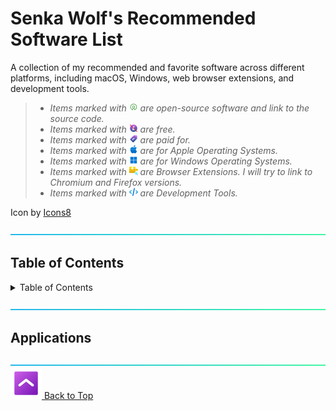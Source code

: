 # Senka Wolf's Recommended Software List
A collection of my recommended and favorite software across different platforms, including macOS, Windows, web browser extensions, and development tools.

> - *Items marked with ![Open-Source Software](https://github.com/senkawolf/Software-List/blob/main/media/opensource14.png?raw=true) are open-source software and link to the source code.* 
> - *Items marked with ![Freeware](https://github.com/senkawolf/Software-List/blob/main/media/freeware14.png?raw=true) are free.*
> - *Items marked with ![Paid](https://github.com/senkawolf/Software-List/blob/main/media/paid14.png?raw=true) are paid for.*
> - *Items marked with ![Apple](https://github.com/senkawolf/Software-List/blob/main/media/apple14.png?raw=true) are for Apple Operating Systems.*
> - *Items marked with ![Windows](https://github.com/senkawolf/Software-List/blob/main/media/windows14.png?raw=true) are for Windows Operating Systems.*
> - *Items marked with ![Browser Extensions](https://github.com/senkawolf/Software-List/blob/main/media/extensions14.png?raw=true) are Browser Extensions. I will try to link to Chromium and Firefox versions.*
> - *Items marked with ![Browser Extensions](https://github.com/senkawolf/Software-List/blob/main/media/dev14.png?raw=true) are Development Tools.*

Icon by <a target="_blank" href="https://icons8.com">Icons8</a>

![---](https://github.com/senkawolf/Software-List/blob/main/media/line.png?raw=true)

## Table of Contents

<details>
 <summary>Table of Contents</summary>
  
  - [Applications](#Applications)
    - Web Browser
    - Utilities
    - Developers
  - Browser Extensions
</details>

![---](https://github.com/senkawolf/Software-List/blob/main/media/line.png?raw=true)

## Applications



![---](https://github.com/senkawolf/Software-List/blob/main/media/line.png?raw=true)
[![Browser Extensions](https://github.com/senkawolf/Software-List/blob/main/media/up50.png?raw=true) Back to Top](#Senka-Wolf's-Recommended-Software-List)